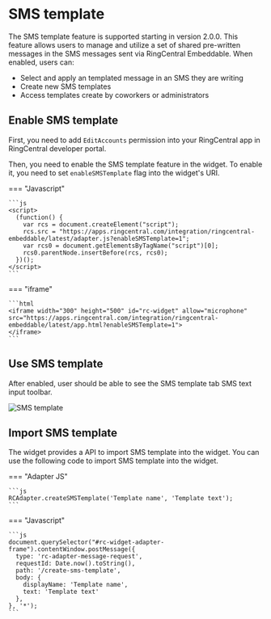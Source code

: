 # SMS template

<!-- md:version 2.0.0 -->

The SMS template feature is supported starting in version 2.0.0. This feature allows users to manage and utilize a set of shared pre-written messages in the SMS messages sent via RingCentral Embeddable. When enabled, users can:

* Select and apply an templated message in an SMS they are writing
* Create new SMS templates
* Access templates create by coworkers or administrators

## Enable SMS template

First, you need to add `EditAccounts` permission into your RingCentral app in RingCentral developer portal.

Then, you need to enable the SMS template feature in the widget. To enable it, you need to set `enableSMSTemplate` flag into the widget's URI. 

=== "Javascript"

    ```js
    <script>
      (function() {
        var rcs = document.createElement("script");
        rcs.src = "https://apps.ringcentral.com/integration/ringcentral-embeddable/latest/adapter.js?enableSMSTemplate=1";
        var rcs0 = document.getElementsByTagName("script")[0];
        rcs0.parentNode.insertBefore(rcs, rcs0);
      })();
    </script>
    ```

=== "iframe"

    ```html
    <iframe width="300" height="500" id="rc-widget" allow="microphone" src="https://apps.ringcentral.com/integration/ringcentral-embeddable/latest/app.html?enableSMSTemplate=1">
    </iframe>
    ```

## Use SMS template

After enabled, user should be able to see the SMS template tab SMS text input toolbar.

![SMS template](https://github.com/ringcentral/ringcentral-embeddable/assets/7036536/c5dda595-1d9d-41c5-ba74-50f590d63e1a)

## Import SMS template

The widget provides a API to import SMS template into the widget. You can use the following code to import SMS template into the widget.

=== "Adapter JS"

    ```js
    RCAdapter.createSMSTemplate('Template name', 'Template text');
    ```

=== "Javascript"

    ```js
    document.querySelector("#rc-widget-adapter-frame").contentWindow.postMessage({
      type: 'rc-adapter-message-request',
      requestId: Date.now().toString(),
      path: '/create-sms-template',
      body: {
        displayName: 'Template name',
        text: 'Template text'
      },
    }, '*');
    ```
